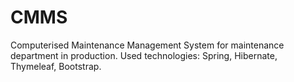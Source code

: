 # CMMS
Computerised Maintenance Management System for maintenance department in production.
Used technologies: Spring, Hibernate, Thymeleaf, Bootstrap.
